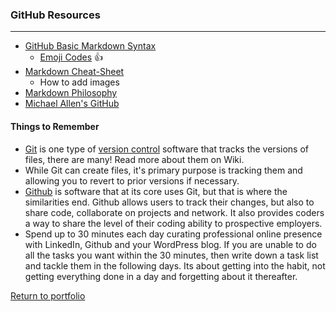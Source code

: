 ### GitHub Resources
***

* [GitHub Basic Markdown Syntax](https://help.github.com/articles/basic-writing-and-formatting-syntax/)
  * [Emoji Codes](https://www.webpagefx.com/tools/emoji-cheat-sheet/) :+1:
* [Markdown Cheat-Sheet](https://github.com/adam-p/markdown-here/wiki/Markdown-Here-Cheatsheet)
  * How to add images
* [Markdown Philosophy](http://daringfireball.net/projects/markdown/syntax)
* [Michael Allen's GitHub](https://github.com/mrmichaelgallen)

#### Things to Remember
* [Git](https://en.wikipedia.org/wiki/Git_(software)) is one type of [version control](https://en.wikipedia.org/wiki/Version_control) software that tracks the versions of files, there are many! Read more about them on Wiki.
* While Git can create files, it's primary purpose is tracking them and allowing you to revert to prior versions if necessary.
* [Github](https://en.wikipedia.org/wiki/GitHub) is software that at its core uses Git, but that is where the similarities end. Github allows users to track their changes, but also to share code, collaborate on projects and network. It also provides coders a way to share the level of their coding ability to prospective employers.
* Spend up to 30 minutes each day curating professional online presence with LinkedIn, Github and your WordPress blog. If you are unable to do all the tasks you want within the 30 minutes, then write down a task list and tackle them in the following days. Its about getting into the habit, not getting everything done in a day and forgetting about it thereafter. 

[Return to portfolio](https://github.com/mrmichaelgallen/Portfolio-for-MichaelAllen/)


